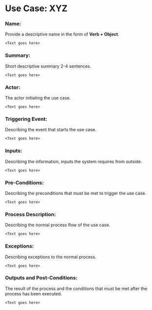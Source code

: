 # Use Case: XYZ

### Name:

Provide a descriptive name in the form of **Verb + Object**.

    <Text goes here>

### Summary:

Short descriptive summary 2-4 sentences.

    <Text goes here>

### Actor:

The actor initiating the use case.

    <Text goes here>

### Triggering Event:

Describing the event that starts the use case.

    <Text goes here>

### Inputs:

Describing the information, inputs the system requires from outside.

    <Text goes here>

### Pre-Conditions:

Describing the preconditions that must be met to trigger the use case.

    <Text goes here>

### Process Description:

Describing the normal process flow of the use case.

    <Text goes here>

### Exceptions:

Describing exceptions to the normal process.

    <Text goes here>

### Outputs and Post-Conditions:

The result of the process and the conditions that must be met after the process has been executed.

    <Text goes here>